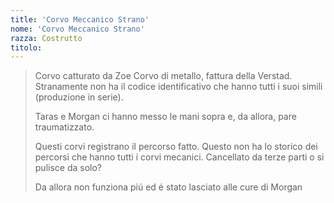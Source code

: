 ```yaml
---
title: 'Corvo Meccanico Strano'
nome: 'Corvo Meccanico Strano'
razza: Costrutto
titolo:
---
```


> Corvo catturato da Zoe
> Corvo di metallo, fattura della Verstad. Stranamente non ha il codice identificativo che hanno tutti i suoi simili (produzione in serie).
>
> Taras e Morgan ci hanno messo le mani sopra e, da allora, pare traumatizzato.
>
> Questi corvi registrano il percorso fatto. Questo non ha lo storico dei percorsi che hanno tutti i corvi mecanici. Cancellato da terze parti o si pulisce da solo?
>
> Da allora non funziona piú ed é stato lasciato alle cure di Morgan
